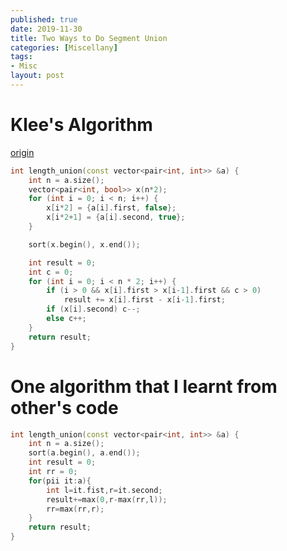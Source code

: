 ```yaml
---
published: true
date: 2019-11-30
title: Two Ways to Do Segment Union
categories: [Miscellany]
tags: 
- Misc
layout: post
---
```


# Klee's Algorithm

[origin](https://cp-algorithms.com/geometry/length-of-segments-union.html)

```cpp
int length_union(const vector<pair<int, int>> &a) {
    int n = a.size();
    vector<pair<int, bool>> x(n*2);
    for (int i = 0; i < n; i++) {
        x[i*2] = {a[i].first, false};
        x[i*2+1] = {a[i].second, true};
    }

    sort(x.begin(), x.end());

    int result = 0;
    int c = 0;
    for (int i = 0; i < n * 2; i++) {
        if (i > 0 && x[i].first > x[i-1].first && c > 0)
            result += x[i].first - x[i-1].first;
        if (x[i].second) c--;
        else c++;
    }
    return result;
}
```

# One algorithm that I learnt from other's code
```cpp
int length_union(const vector<pair<int, int>> &a) {
    int n = a.size();
    sort(a.begin(), a.end());
    int result = 0;
    int rr = 0;
    for(pii it:a){
        int l=it.fist,r=it.second;
        result+=max(0,r-max(rr,l));
        rr=max(rr,r);
    }
    return result;
}
```

